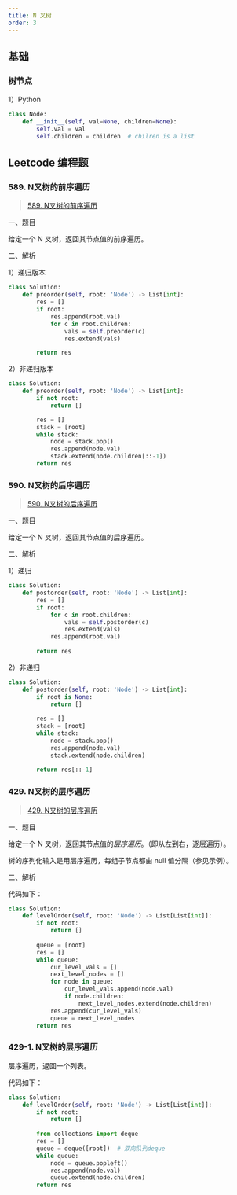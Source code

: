 ```yaml
---
title: N 叉树
order: 3
---
```


<!-- more -->

## 基础

### 树节点

1）Python

```python
class Node:
    def __init__(self, val=None, children=None):
        self.val = val
        self.children = children  # chilren is a list
```



## Leetcode 编程题

### 589. N叉树的前序遍历

> [589. N叉树的前序遍历](https://leetcode-cn.com/problems/n-ary-tree-preorder-traversal/ "589. N叉树的前序遍历")

一、题目

给定一个 N 叉树，返回其节点值的前序遍历。

二、解析

1）递归版本

```python
class Solution:
    def preorder(self, root: 'Node') -> List[int]:
        res = []
        if root:
            res.append(root.val)
            for c in root.children:
                vals = self.preorder(c)
                res.extend(vals)

        return res
```

2）非递归版本

```python
class Solution:
    def preorder(self, root: 'Node') -> List[int]:
        if not root:
            return []

        res = []
        stack = [root]
        while stack:
            node = stack.pop()
            res.append(node.val)
            stack.extend(node.children[::-1])
        return res
```



### 590. N叉树的后序遍历

> [590. N叉树的后序遍历](https://leetcode-cn.com/problems/n-ary-tree-postorder-traversal/ "590. N叉树的后序遍历")

一、题目

给定一个 N 叉树，返回其节点值的后序遍历。

二、解析

1）递归

```python
class Solution:
    def postorder(self, root: 'Node') -> List[int]:
        res = []
        if root:
            for c in root.children:
                vals = self.postorder(c)
                res.extend(vals)
            res.append(root.val)
        
        return res
```

2）非递归

```python
class Solution:
    def postorder(self, root: 'Node') -> List[int]:
        if root is None:
            return []
        
        res = []
        stack = [root]
        while stack:
            node = stack.pop()
            res.append(node.val)
            stack.extend(node.children)
                
        return res[::-1]
```





### 429. N叉树的层序遍历

> [429. N叉树的层序遍历](https://leetcode-cn.com/problems/n-ary-tree-level-order-traversal/ "429. N叉树的层序遍历")

一、题目

给定一个 N 叉树，返回其节点值的*层序遍历*。（即从左到右，逐层遍历）。

树的序列化输入是用层序遍历，每组子节点都由 null 值分隔（参见示例）。

二、解析

代码如下：

```python
class Solution:
    def levelOrder(self, root: 'Node') -> List[List[int]]:
        if not root:
            return []
        
        queue = [root]
        res = []
        while queue:
            cur_level_vals = []
            next_level_nodes = []
            for node in queue:
                cur_level_vals.append(node.val)
                if node.children:
                    next_level_nodes.extend(node.children)
            res.append(cur_level_vals)
            queue = next_level_nodes
        return res
```



### 429-1. N叉树的层序遍历

层序遍历，返回一个列表。

代码如下：

```python
class Solution:
    def levelOrder(self, root: 'Node') -> List[List[int]]:
        if not root:
            return []
        
        from collections import deque
        res = []
        queue = deque([root])  # 双向队列deque
        while queue:
            node = queue.popleft()
            res.append(node.val)
            queue.extend(node.children)
        return res
```




